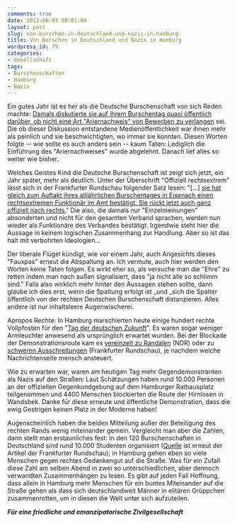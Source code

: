 ```yaml
---
comments: true
date: 2012-06-03 00:01:00
layout: post
slug: von-burschen-in-deutschland-und-nazis-in-hamburg
title: Von Burschen in Deutschland und Nazis in Hamburg
wordpress_id: 79
categories:
- Gesellschaft
tags:
- Burschenschaften
- Hamburg
- Nazis
---
```


Ein gutes Jahr ist es her als die Deutsche Burschenschaft von sich Reden machte: [Damals diskutierte sie auf ihrem Burschentag quasi öffentlich darüber, ob nicht eine Art "Ariernachweis" von Bewerben zu verlangen](http://www.spiegel.de/unispiegel/studium/rechtsruck-im-dachverband-burschenschafter-streiten-ueber-ariernachweis-a-767788.html) sei. Die ob dieser Diskussion entstandene Medienöffentlichkeit war ihnen mehr als peinlich und sie beschwichtigten, wo immer sie konnten. Diesen Worten folgte -- wie sollte es auch anders sein -- kaum Taten: Lediglich die Einführung des "Ariernachweises" wurde abgelehnt. Danach lief alles so weiter wie bisher.

Welches Geistes Kind die Deutsche Burschenschaft ist zeigt sich jetzt, ein Jahr später, mehr als deutlich. Unter der Überschrift "Offiziell rechtsextrem" lässt sich in der Frankfurter Rundschau folgender Satz lesen: "[...] [sie hat gleich zum Auftakt ihres alljährlichen Burschentages in Eisenach einen rechtsextremen Funktionär im Amt bestätigt. Sie rückt jetzt auch ganz offiziell nach rechts.](http://www.fr-online.de/neonazi-terror/burschenschaft-offiziell-rechtsextrem,1477338,16196110.html)" Die also, die damals nur "Einzelmeinungen" absonderten und nicht für den gesamten Verband sprachen, werden nun wieder als Funktionäre des Verbandes bestätigt. Irgendwie steht hier die Aussage in keinem logischen Zusammenhang zur Handlung. Aber so ist das halt mit verbohrten Ideologien...

Der liberale Flügel kündigt, wie vor einem Jahr, auch Angesichts dieses "Fauxpas" erneut die Abspaltung an. Ich vermute, auch hier werden den Worten keine Taten folgen. Es wirkt eher so, als versuche man die "Ehre" zu retten indem man nach außen signalisiert, dass "ja nicht alle so schlimm sind." Falls also wirklich mehr hinter den Aussagen stehen sollte, dann glaube ich dies erst, wenn die Spaltung erfolgt ist _und _sich die Spalter öffentlich von der rechten Deutschen Burschenschaft distanzieren. Alles andere ist nur inhaltsleere Augenwischerei.

Apropos Rechte: In Hamburg marschierten heute einige hundert rechte Vollpfosten für den "[Tag der deutschen Zukunft](http://www.keine-stimme-den-nazis.org/index.php?option=com_content&task=view&id=4636)". Es waren sogar weniger Armleuchter anwesend als ursprünglich erwartet wurden. Bei der Blockade der Demonstrationsroute kam es [vereinzelt zu Randalen](http://www.ndr.de/regional/hamburg/gegenrechts107.html) (NDR) oder zu [schweren Ausschreitungen](http://www.fr-online.de/politik/gegendemonstration-schwere-ausschreitungen-bei-demo-gegen-rechts,1472596,16236446.html) (Frankfurter Rundschau), je nachdem welche Nachrichtenseite mensch ansteuert.

Wie zu erwarten war, waren am heutigen Tag mehr Gegendemonstranten als Nazis auf den Straßen: Laut Schätzungen haben rund 10.000 Personen an der offiziellen Gegenkundgebung auf dem Hamburger Rathausplatz teilgenommen und 4400 Menschen blockierten die Route der Hirnlosen in Wandsbek. Danke für diese erneute und öffentliche Demonstration, dass die ewig Gestrigen keinen Platz in der Moderne haben!

Augenscheinlich haben die beiden Mitteilung außer der Beteiligung des rechten Rands wenig miteinander gemein. Vergleicht man aber die Zahlen, dann stellt man erstaunliches fest: In den 120 Burschenschaften in Deutschland sind rund 10.000 Studenten organisiert ([Quelle](http://www.fr-online.de/neonazi-terror/burschenschaft-offiziell-rechtsextrem,1477338,16196110.html) ist erneut der Artikel der Frankfurter Rundschau); in Hamburg gehen eben so viele Menschen gegen rechtes Gedankengut auf die Straße. Was für ein Zufall diese Zahl am selben Abend in zwei so unterschiedlichen, aber dennoch verwandten Zusammenhängen zu lesen. Es gibt auf jeden Fall Hoffnung, dass allein in Hamburg mehr Menschen für ein buntes Miteinander auf die Straße gehen als dass sich deutschlandweit Männer in elitären Grüppchen zusammenrotten, um in diesen die Welt unter sich aufzuteilen.


***Für eine friedliche und emanzipatorische Zivilgesellschaft***
